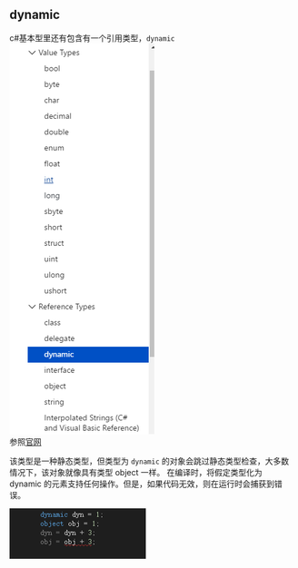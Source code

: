 ## dynamic
c#基本型里还有包含有一个引用类型，`dynamic`  
![](pic/2.png)  
参照[官网](https://docs.microsoft.com/zh-cn/dotnet/csharp/programming-guide/types/using-type-dynamic)  

该类型是一种静态类型，但类型为 `dynamic` 的对象会跳过静态类型检查，大多数情况下，该对象就像具有类型 object 一样。 在编译时，将假定类型化为 dynamic 的元素支持任何操作。但是，如果代码无效，则在运行时会捕获到错误。

![](pic/3.png)